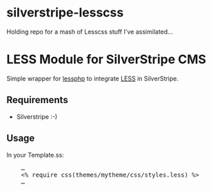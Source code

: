silverstripe-lesscss
====================

Holding repo for a mash of Lesscss stuff I&#39;ve assimilated...

# LESS Module for SilverStripe CMS

Simple wrapper for [lessphp](http://leafo.net/lessphp/) to integrate [LESS](http://lesscss.org/) in SilverStripe.

## Requirements

 * Silverstripe :-)

## Usage

In your Template.ss:

<pre>
	…
	&lt;% require css(themes/mytheme/css/styles.less) %&gt;
	…
</pre>
